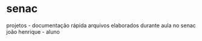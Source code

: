 # senac
projetos - documentação rápida 
arquivos elaborados durante aula no senac
joão henrique - aluno
